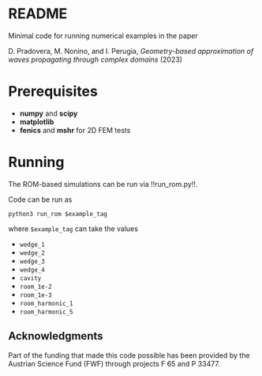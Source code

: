 # README

Minimal code for running numerical examples in the paper

D. Pradovera, M. Nonino, and I. Perugia, _Geometry-based approximation of waves propagating through complex domains_ (2023)

# Prerequisites
* **numpy** and **scipy**
* **matplotlib**
* **fenics** and **mshr** for 2D FEM tests

# Running
The ROM-based simulations can be run via !!run_rom.py!!.

Code can be run as
```
python3 run_rom $example_tag
```
where `$example_tag` can take the values
* `wedge_1`
* `wedge_2`
* `wedge_3`
* `wedge_4`
* `cavity`
* `room_1e-2`
* `room_1e-3`
* `room_harmonic_1`
* `room_harmonic_5`

## Acknowledgments
Part of the funding that made this code possible has been provided by the Austrian Science Fund (FWF) through projects F 65 and P 33477.
